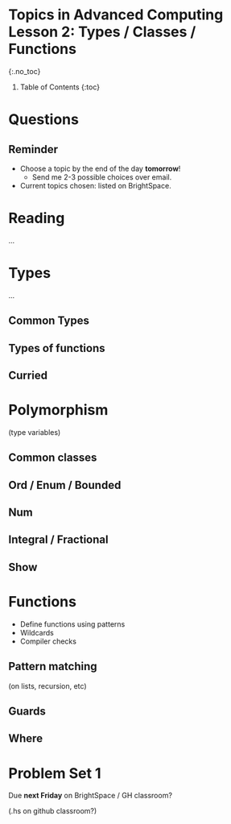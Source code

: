 # Topics in Advanced Computing Lesson 2: Types / Classes / Functions
{:.no_toc}

1. Table of Contents
{:toc}

# Questions

## Reminder

* Choose a topic by the end of the day **tomorrow**!
  * Send me 2-3 possible choices over email.
* Current topics chosen: listed on BrightSpace.

# Reading

...

# Types

...

## Common Types

## Types of functions

## Curried

# Polymorphism

(type variables)

## Common classes

## Ord / Enum / Bounded

## Num

## Integral / Fractional

## Show

# Functions

* Define functions using patterns
* Wildcards
* Compiler checks

## Pattern matching

(on lists, recursion, etc)

## Guards

## Where

# Problem Set 1

Due **next Friday** on BrightSpace / GH classroom?

(.hs on github classroom?)